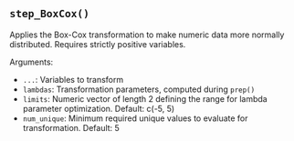 ## `step_BoxCox()`

Applies the Box-Cox transformation to make numeric data more normally distributed. Requires strictly positive variables.

Arguments:
* `...`: Variables to transform
* `lambdas`: Transformation parameters, computed during `prep()`
* `limits`: Numeric vector of length 2 defining the range for lambda parameter optimization. Default: c(-5, 5)
* `num_unique`: Minimum required unique values to evaluate for transformation. Default: 5
